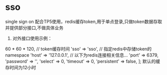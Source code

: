 # sso
single sign on
配合TP5使用，redis缓存token,用于单点登录,只做token数据存取并提供部分接口,不做具体业务

1. 对外接口使用示例：

<?php
use dr\tp5\sso\SSO;
class Index
{
   SSO::getToken($id); //获取指定ID的token,不存在则返回false
   SSO::setToken($id, $token); //设置指定ID的token值,如果ID已经有值则不进行赋值操作，设置成功返回true,否则返回false
   SSO::setTokenForce($id, $token); // 强制设置指定ID的token值,设置成功返回true,否则返回false
   SSO::conflict($id, $token); // 检查已有token是否和给定token冲突,若冲突则返回true,否则返回false
   SSO::pullToken($id); //取出指定ID的token并删除，不存在则返回false
   SSO::delToken($id); //删除指定ID的token,删除成功返回true,否则返回false
}

2. 配置文件使用示例(可选)：

以TP5.1为例,在框架的config目录中新建php文件,命名为sso.php, 文件中写入如下内容：

   return [
        'expire'     => 60 * 60 * 120, // token缓存时间
        'sso'        => 'sso',         // 指定redis中存储token的namespace
        'host'       => '127.0.0.1',   // 以下为redis连接相关信息...
        'port'       => 6379,
        'password'   => '',
        'select'     => 0,
        'timeout'    => 0,
        'persistent' => false,
   ];
   
   默认的缓存时间为12小时
